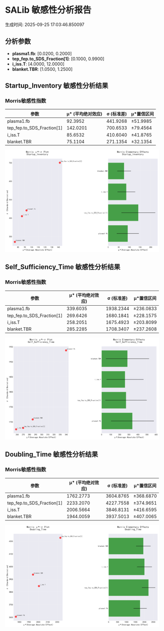 # SALib 敏感性分析报告

生成时间: 2025-09-25 17:03:46.850097

## 分析参数

- **plasma1.fb**: [0.0200, 0.2000]
- **tep_fep.to_SDS_Fraction[1]**: [0.1000, 0.9900]
- **i_iss.T**: [4.0000, 12.0000]
- **blanket.TBR**: [1.0500, 1.2500]

## Startup_Inventory 敏感性分析结果

### Morris敏感性指数

| 参数 | μ* (平均绝对效应) | σ (标准差) | μ*置信区间 |
|------|-------------------|------------|------------|
| plasma1.fb | 92.3952 | 441.9268 | ±51.9985 |
| tep_fep.to_SDS_Fraction[1] | 142.0201 | 700.6533 | ±79.4564 |
| i_iss.T | 85.6532 | 410.6040 | ±41.8765 |
| blanket.TBR | 75.1104 | 271.1354 | ±32.1354 |

![Morris Analysis for Startup_Inventory](morris_sensitivity_analysis_Startup_Inventory.png)

## Self_Sufficiency_Time 敏感性分析结果

### Morris敏感性指数

| 参数 | μ* (平均绝对效应) | σ (标准差) | μ*置信区间 |
|------|-------------------|------------|------------|
| plasma1.fb | 339.6035 | 1938.2344 | ±236.0833 |
| tep_fep.to_SDS_Fraction[1] | 269.6426 | 1680.1841 | ±228.1575 |
| i_iss.T | 258.2051 | 1675.4923 | ±203.8099 |
| blanket.TBR | 285.2285 | 1708.3407 | ±237.2608 |

![Morris Analysis for Self_Sufficiency_Time](morris_sensitivity_analysis_Self_Sufficiency_Time.png)

## Doubling_Time 敏感性分析结果

### Morris敏感性指数

| 参数 | μ* (平均绝对效应) | σ (标准差) | μ*置信区间 |
|------|-------------------|------------|------------|
| plasma1.fb | 1762.2773 | 3604.8765 | ±368.6870 |
| tep_fep.to_SDS_Fraction[1] | 2233.2070 | 4227.7558 | ±374.9651 |
| i_iss.T | 2006.5664 | 3846.8131 | ±416.6595 |
| blanket.TBR | 1944.0059 | 3937.5013 | ±407.0065 |

![Morris Analysis for Doubling_Time](morris_sensitivity_analysis_Doubling_Time.png)

